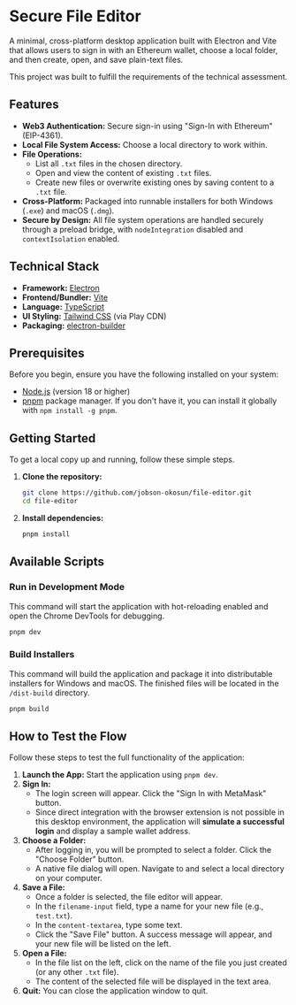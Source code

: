 # Secure File Editor

A minimal, cross-platform desktop application built with Electron and Vite that allows users to sign in with an Ethereum wallet, choose a local folder, and then create, open, and save plain-text files.

This project was built to fulfill the requirements of the technical assessment.

## Features

-   **Web3 Authentication:** Secure sign-in using "Sign-In with Ethereum" (EIP-4361).
-   **Local File System Access:** Choose a local directory to work within.
-   **File Operations:**
    -   List all `.txt` files in the chosen directory.
    -   Open and view the content of existing `.txt` files.
    -   Create new files or overwrite existing ones by saving content to a `.txt` file.
-   **Cross-Platform:** Packaged into runnable installers for both Windows (`.exe`) and macOS (`.dmg`).
-   **Secure by Design:** All file system operations are handled securely through a preload bridge, with `nodeIntegration` disabled and `contextIsolation` enabled.

## Technical Stack

-   **Framework:** [Electron](https://www.electronjs.org/)
-   **Frontend/Bundler:** [Vite](https://vitejs.dev/)
-   **Language:** [TypeScript](https://www.typescriptlang.org/)
-   **UI Styling:** [Tailwind CSS](https://tailwindcss.com/) (via Play CDN)
-   **Packaging:** [electron-builder](https://www.electron.build/)

## Prerequisites

Before you begin, ensure you have the following installed on your system:

-   [Node.js](https://nodejs.org/) (version 18 or higher)
-   [pnpm](https://pnpm.io/) package manager. If you don't have it, you can install it globally with `npm install -g pnpm`.

## Getting Started

To get a local copy up and running, follow these simple steps.

1.  **Clone the repository:**
    ```sh
    git clone https://github.com/jobson-okosun/file-editor.git
    cd file-editor
    ```
2.  **Install dependencies:**
    ```sh
    pnpm install
    ```

## Available Scripts

### Run in Development Mode

This command will start the application with hot-reloading enabled and open the Chrome DevTools for debugging.

```sh
pnpm dev
```

### Build Installers

This command will build the application and package it into distributable installers for Windows and macOS. The finished files will be located in the `/dist-build` directory.

```sh
pnpm build
```

## How to Test the Flow

Follow these steps to test the full functionality of the application:

1.  **Launch the App:** Start the application using `pnpm dev`.
2.  **Sign In:**
    -   The login screen will appear. Click the "Sign In with MetaMask" button.
    -   Since direct integration with the browser extension is not possible in this desktop environment, the application will **simulate a successful login** and display a sample wallet address.
3.  **Choose a Folder:**
    -   After logging in, you will be prompted to select a folder. Click the "Choose Folder" button.
    -   A native file dialog will open. Navigate to and select a local directory on your computer.
4.  **Save a File:**
    -   Once a folder is selected, the file editor will appear.
    -   In the `filename-input` field, type a name for your new file (e.g., `test.txt`).
    -   In the `content-textarea`, type some text.
    -   Click the "Save File" button. A success message will appear, and your new file will be listed on the left.
5.  **Open a File:**
    -   In the file list on the left, click on the name of the file you just created (or any other `.txt` file).
    -   The content of the selected file will be displayed in the text area.
6.  **Quit:** You can close the application window to quit.
